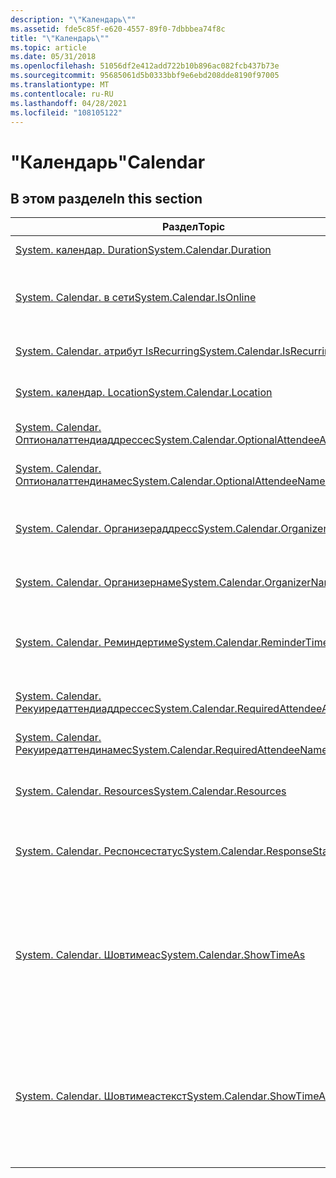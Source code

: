 ```yaml
---
description: "\"Календарь\""
ms.assetid: fde5c85f-e620-4557-89f0-7dbbbea74f8c
title: "\"Календарь\""
ms.topic: article
ms.date: 05/31/2018
ms.openlocfilehash: 51056df2e412add722b10b896ac082fcb437b73e
ms.sourcegitcommit: 95685061d5b0333bbf9e6ebd208dde8190f97005
ms.translationtype: MT
ms.contentlocale: ru-RU
ms.lasthandoff: 04/28/2021
ms.locfileid: "108105122"
---
```

# <a name="calendar"></a><span data-ttu-id="8929d-103">"Календарь"</span><span class="sxs-lookup"><span data-stu-id="8929d-103">Calendar</span></span>

## <a name="in-this-section"></a><span data-ttu-id="8929d-104">В этом разделе</span><span class="sxs-lookup"><span data-stu-id="8929d-104">In this section</span></span>



| <span data-ttu-id="8929d-105">Раздел</span><span class="sxs-lookup"><span data-stu-id="8929d-105">Topic</span></span>                                                                                                              | <span data-ttu-id="8929d-106">Описание</span><span class="sxs-lookup"><span data-stu-id="8929d-106">Description</span></span>                                                                                                                                                          |
|--------------------------------------------------------------------------------------------------------------------|----------------------------------------------------------------------------------------------------------------------------------------------------------------------|
| [<span data-ttu-id="8929d-107">System. календар. Duration</span><span class="sxs-lookup"><span data-stu-id="8929d-107">System.Calendar.Duration</span></span>](./props-system-calendar-duration.md)<br/>                                   | <span data-ttu-id="8929d-108">Длительность календаря.</span><span class="sxs-lookup"><span data-stu-id="8929d-108">The calendar duration.</span></span><br/>                                                                                                                                    |
| [<span data-ttu-id="8929d-109">System. Calendar. в сети</span><span class="sxs-lookup"><span data-stu-id="8929d-109">System.Calendar.IsOnline</span></span>](./props-system-calendar-isonline.md)<br/>                                   | <span data-ttu-id="8929d-110">Указывает, является ли событие интерактивным.</span><span class="sxs-lookup"><span data-stu-id="8929d-110">Indicates whether the event is an online event.</span></span><br/>                                                                                                           |
| [<span data-ttu-id="8929d-111">System. Calendar. атрибут IsRecurring</span><span class="sxs-lookup"><span data-stu-id="8929d-111">System.Calendar.IsRecurring</span></span>](./props-system-calendar-isrecurring.md)<br/>                             | <span data-ttu-id="8929d-112">Указывает, повторяется ли событие.</span><span class="sxs-lookup"><span data-stu-id="8929d-112">Indicates if the event will recur.</span></span><br/>                                                                                                                        |
| [<span data-ttu-id="8929d-113">System. календар. Location</span><span class="sxs-lookup"><span data-stu-id="8929d-113">System.Calendar.Location</span></span>](./props-system-calendar-location.md)<br/>                                   | <span data-ttu-id="8929d-114">Указывает расположение события.</span><span class="sxs-lookup"><span data-stu-id="8929d-114">Indicates the location of the event.</span></span><br/>                                                                                                                      |
| [<span data-ttu-id="8929d-115">System. Calendar. Оптионалаттендиаддрессес</span><span class="sxs-lookup"><span data-stu-id="8929d-115">System.Calendar.OptionalAttendeeAddresses</span></span>](./props-system-calendar-optionalattendeeaddresses.md)<br/> | <span data-ttu-id="8929d-116">Адреса всех необязательных участников.</span><span class="sxs-lookup"><span data-stu-id="8929d-116">Addresses of the all the optional attendees.</span></span> <br/>                                                                                                             |
| [<span data-ttu-id="8929d-117">System. Calendar. Оптионалаттендинамес</span><span class="sxs-lookup"><span data-stu-id="8929d-117">System.Calendar.OptionalAttendeeNames</span></span>](./props-system-calendar-optionalattendeenames.md)<br/>         | <span data-ttu-id="8929d-118">Имена всех необязательных участников.</span><span class="sxs-lookup"><span data-stu-id="8929d-118">Names of the all the optional attendees.</span></span><br/>                                                                                                                  |
| [<span data-ttu-id="8929d-119">System. Calendar. Организераддресс</span><span class="sxs-lookup"><span data-stu-id="8929d-119">System.Calendar.OrganizerAddress</span></span>](./props-system-calendar-organizeraddress.md)<br/>                   | <span data-ttu-id="8929d-120">Адрес организатора событий.</span><span class="sxs-lookup"><span data-stu-id="8929d-120">The address of the event organizer.</span></span> <span data-ttu-id="8929d-121">Это почтовый адрес или улица.</span><span class="sxs-lookup"><span data-stu-id="8929d-121">This is a mailing or street address.</span></span><br/>                                                                                  |
| [<span data-ttu-id="8929d-122">System. Calendar. Организернаме</span><span class="sxs-lookup"><span data-stu-id="8929d-122">System.Calendar.OrganizerName</span></span>](./props-system-calendar-organizername.md)<br/>                         | <span data-ttu-id="8929d-123">Имя организатора событий.</span><span class="sxs-lookup"><span data-stu-id="8929d-123">The name of the event organizer.</span></span><br/>                                                                                                                          |
| [<span data-ttu-id="8929d-124">System. Calendar. Реминдертиме</span><span class="sxs-lookup"><span data-stu-id="8929d-124">System.Calendar.ReminderTime</span></span>](./props-system-calendar-remindertime.md)<br/>                           | <span data-ttu-id="8929d-125">Хранит время, которое пользователь выбрал для напоминания о событии.</span><span class="sxs-lookup"><span data-stu-id="8929d-125">Stores the time the user chooses to be reminded of the event.</span></span><br/>                                                                                             |
| [<span data-ttu-id="8929d-126">System. Calendar. Рекуиредаттендиаддрессес</span><span class="sxs-lookup"><span data-stu-id="8929d-126">System.Calendar.RequiredAttendeeAddresses</span></span>](./props-system-calendar-requiredattendeeaddresses.md)<br/> | <span data-ttu-id="8929d-127">Адреса всех обязательных участников.</span><span class="sxs-lookup"><span data-stu-id="8929d-127">Addresses of the all the required attendees.</span></span><br/>                                                                                                              |
| [<span data-ttu-id="8929d-128">System. Calendar. Рекуиредаттендинамес</span><span class="sxs-lookup"><span data-stu-id="8929d-128">System.Calendar.RequiredAttendeeNames</span></span>](./props-system-calendar-requiredattendeenames.md)<br/>         | <span data-ttu-id="8929d-129">Имена всех обязательных участников.</span><span class="sxs-lookup"><span data-stu-id="8929d-129">Names of all the required attendees.</span></span><br/>                                                                                                                      |
| [<span data-ttu-id="8929d-130">System. Calendar. Resources</span><span class="sxs-lookup"><span data-stu-id="8929d-130">System.Calendar.Resources</span></span>](./props-system-calendar-resources.md)<br/>                                 | <span data-ttu-id="8929d-131">Указывает ресурсы, используемые для этого события.</span><span class="sxs-lookup"><span data-stu-id="8929d-131">Indicates the resources used for this event.</span></span><br/>                                                                                                              |
| [<span data-ttu-id="8929d-132">System. Calendar. Респонсестатус</span><span class="sxs-lookup"><span data-stu-id="8929d-132">System.Calendar.ResponseStatus</span></span>](./props-system-calendar-responsestatus.md)<br/>                       | <span data-ttu-id="8929d-133">Хранит состояние ответов пользователя на собрания в календаре.</span><span class="sxs-lookup"><span data-stu-id="8929d-133">Stores the status of a user's responses to meetings in the calendar.</span></span><br/>                                                                                      |
| [<span data-ttu-id="8929d-134">System. Calendar. Шовтимеас</span><span class="sxs-lookup"><span data-stu-id="8929d-134">System.Calendar.ShowTimeAs</span></span>](./props-system-calendar-showtimeas.md)<br/>                               | <span data-ttu-id="8929d-135">Указывает состояние участника во время события.</span><span class="sxs-lookup"><span data-stu-id="8929d-135">Indicates the status of the attendee during the event.</span></span> <span data-ttu-id="8929d-136">Пользователь может выбрать состояние "свободен", "занят", "под вопросом" или "вне офиса".</span><span class="sxs-lookup"><span data-stu-id="8929d-136">User can choose to set the status as free, busy, tentative or out of office.</span></span> <br/>                      |
| [<span data-ttu-id="8929d-137">System. Calendar. Шовтимеастекст</span><span class="sxs-lookup"><span data-stu-id="8929d-137">System.Calendar.ShowTimeAsText</span></span>](./props-system-calendar-showtimeastext.md)<br/>                       | <span data-ttu-id="8929d-138">Понятная пользователю форма [System. Calendar. шовтимеас](./props-system-calendar-showtimeas.md).</span><span class="sxs-lookup"><span data-stu-id="8929d-138">The user-friendly form of [System.Calendar.ShowTimeAs](./props-system-calendar-showtimeas.md).</span></span> <span data-ttu-id="8929d-139">Это значение не предназначено для синтаксического анализа программным способом.</span><span class="sxs-lookup"><span data-stu-id="8929d-139">This value is not intended to be parsed programmatically.</span></span><br/> |



 

 

 

